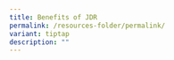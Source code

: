 ```yaml
---
title: Benefits of JDR
permalink: /resources-folder/permalink/
variant: tiptap
description: ""
---
```

